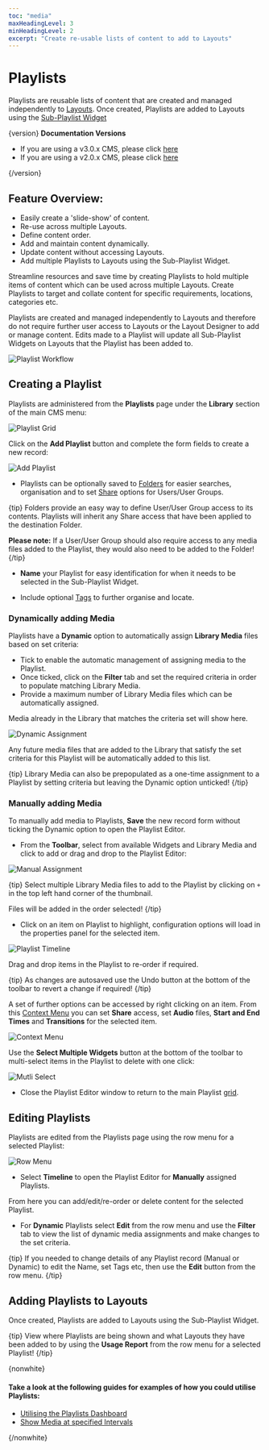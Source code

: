 ```yaml
---
toc: "media"
maxHeadingLevel: 3
minHeadingLevel: 2
excerpt: "Create re-usable lists of content to add to Layouts"
---
```


# Playlists

Playlists are reusable lists of content that are created and managed independently to [Layouts](layouts.html). Once created, Playlists are added to Layouts using the [Sub-Playlist Widget](media_module_subplaylist.html)

{version}
**Documentation Versions**

- If you are using a v3.0.x CMS, please click [here](media_playlists_3.html)
- If you are using a v2.0.x CMS, please click [here](media_playlists_2.html)

{/version}

## Feature Overview:

- Easily create a 'slide-show' of content.
- Re-use across multiple Layouts.
- Define content order.
- Add and maintain content dynamically.
- Update content without accessing Layouts.
- Add multiple Playlists to Layouts using the Sub-Playlist Widget.

Streamline resources and save time by creating Playlists to hold multiple items of content which can be used across multiple Layouts. Create Playlists to target and collate content for specific requirements, locations, categories etc. 

Playlists are created and managed independently to Layouts and therefore do not require further user access to Layouts or the Layout Designer to add or manage content. Edits made to a Playlist will update all Sub-Playlist Widgets on Layouts that the Playlist has been added to.

![Playlist Workflow](img/media_subplaylist_workflow.png)

## Creating a Playlist

Playlists are administered from the **Playlists** page under the **Library** section of the main CMS menu:

![Playlist Grid](img/v3.1_media_playlists_grid.png)

Click on the **Add Playlist** button and complete the form fields to create a new record:

![Add Playlist](img/v3_media_playlists_add.png)

- Playlists can be optionally saved to [Folders](tour_folders.html) for easier searches, organisation and to set [Share](users_features_and_sharing.html) options for Users/User Groups.

{tip}
Folders provide an easy way to define User/User Group access to its contents. Playlists will inherit any Share access that have been applied to the destination Folder. 

**Please note:** If a User/User Group should also require access to any media files added to the Playlist, they would also need to be added to the Folder!
{/tip}

- **Name** your Playlist for easy identification for when it needs to be selected in the Sub-Playlist Widget.

- Include optional [Tags](tour_tags.html) to further organise and locate.


### Dynamically adding Media

Playlists have a **Dynamic** option to automatically assign **Library Media** files based on set criteria:

- Tick to enable the automatic management of assigning media to the Playlist.
- Once ticked, click on the **Filter** tab and set the required criteria in order to populate matching Library Media. 
- Provide a maximum number of Library Media files which can be automatically assigned.

Media already in the Library that matches the criteria set will show here.

![Dynamic Assignment](img/v3.1_media_playlists_dynamic.png)

Any future media files that are added to the Library that satisfy the set criteria for this Playlist will be automatically added to this list.

{tip}
Library Media can also be prepopulated as a one-time assignment to a Playlist by setting criteria but leaving the Dynamic option unticked!
{/tip}

### Manually adding Media

To manually add media to Playlists, **Save** the new record form without ticking the Dynamic option to open the Playlist Editor.

- From the **Toolbar**, select from available Widgets and Library Media and click to add or drag and drop to the Playlist Editor:

![Manual Assignment](img/v3.1_media_playlists_manual_assignment.png)

{tip}
Select multiple Library Media files to add to the Playlist by clicking on  `+` in the top left hand corner of the thumbnail. 

Files will be added in the order selected!
{/tip}

- Click on an item on Playlist to highlight, configuration options will load in the properties panel for the selected item.

![Playlist Timeline](img/v3.1_media_playlists_timeline.png)

Drag and drop items in the Playlist to re-order if required.

{tip}
As changes are autosaved use the Undo button at the bottom of the toolbar to revert a change if required!
{/tip}

A set of further options can be accessed by right clicking on an item. From this [Context Menu](layouts_designer.html#content-context-menu) you can set **Share** access, set **Audio** files, **Start and End Times** and **Transitions** for the selected item. 

![Context Menu](img/v3.1_media_playlists_context_menu.png)

Use the **Select Multiple Widgets** button at the bottom of the toolbar to multi-select items in the Playlist to delete with one click:

![Mutli Select](img/v3.1_media_playlists_multi_select.png)

- Close the Playlist Editor window to return to the main Playlist [grid](tour_grids.html).


## Editing Playlists

Playlists are edited from the Playlists page using the row menu for a selected Playlist:

![Row Menu](img/v3.1_media_playlists_row_menu.png)

- Select **Timeline** to open the Playlist Editor for **Manually** assigned Playlists.

From here you can add/edit/re-order or delete content for the selected Playlist.

- For **Dynamic** Playlists select **Edit** from the row menu and use the **Filter** tab to view the list of dynamic media assignments and make changes to the set criteria.

{tip}
If you needed to change details of any Playlist record (Manual or Dynamic) to edit the Name, set Tags etc, then use the **Edit** button from the row menu.
{/tip}

## Adding Playlists to Layouts

Once created, Playlists are added to Layouts using the Sub-Playlist Widget.

{tip}
View where Playlists are being shown and what Layouts they have been added to by using the **Usage Report** from the row menu for a selected Playlist!
{/tip}

{nonwhite}

#### Take a look at the following guides for examples of how you could utilise Playlists:

- [Utilising the Playlists Dashboard](https://community.xibo.org.uk/t/utilising-the-playlists-dashboard/21966)
- [Show Media at specified Intervals](https://community.xibo.org.uk/t/how-to-show-media-at-specified-intervals-using-playlists/20790)

{/nonwhite}











